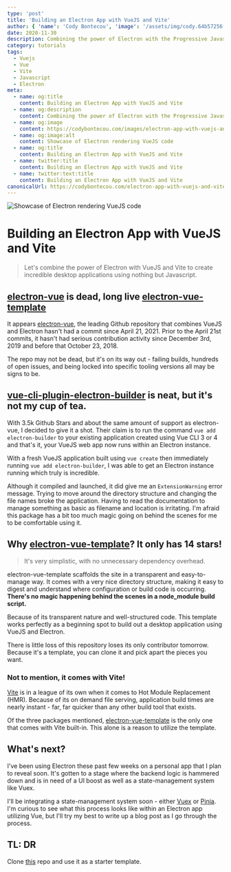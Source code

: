 ```yaml
---
type: 'post'
title: 'Building an Electron App with VueJS and Vite'
author: { 'name': 'Cody Bontecou', 'image': '/assets/img/cody.64b57256.jpg' }
date: 2020-11-30
description: Combining the power of Electron with the Progressive Javascript frameworks VueJS and Vite
category: tutorials
tags:
  - Vuejs
  - Vue
  - Vite
  - Javascript
  - Electron
meta:
  - name: og:title
    content: Building an Electron App with VueJS and Vite
  - name: og:description
    content: Combining the power of Electron with the Progressive Javascript frameworks VueJS and Vite
  - name: og:image
    content: https://codybontecou.com/images/electron-app-with-vuejs-and-vite-meta.png
  - name: og:image:alt
    content: Showcase of Electron rendering VueJS code
  - name: og:title
    content: Building an Electron App with VueJS and Vite
  - name: twitter:title
    content: Building an Electron App with VueJS and Vite
  - name: twitter:text:title
    content: Building an Electron App with VueJS and Vite
canonicalUrl: https://codybontecou.com/electron-app-with-vuejs-and-vite.html
---
```


![Showcase of Electron rendering VueJS code](https://codybontecou.com/images/electron-app-with-vuejs-and-vite-meta.png)

# Building an Electron App with VueJS and Vite

> Let's combine the power of Electron with VueJS and Vite to create incredible desktop applications using nothing but Javascript.

<HeaderMeta :author=$frontmatter.author :date=$frontmatter.date />

## [electron-vue](https://github.com/SimulatedGREG/electron-vue) is dead, long live [electron-vue-template](https://github.com/Deluze/electron-vue-template)

It appears [electron-vue](https://github.com/SimulatedGREG/electron-vue), the leading Github repository that combines VueJS and Electron hasn't had a commit since April 21, 2021. Prior to the April 21st commits, it hasn't had serious contribution activity since December 3rd, 2019 and before that October 23, 2018.

The repo may not be dead, but it's on its way out - failing builds, hundreds of open issues, and being locked into specific tooling versions all may be signs to be.

## [vue-cli-plugin-electron-builder](https://github.com/nklayman/vue-cli-plugin-electron-builder) is neat, but it's not my cup of tea.

With 3.5k Github Stars and about the same amount of support as electron-vue, I decided to give it a shot. Their claim is to run the command `vue add electron-builder` to your existing application created using Vue CLI 3 or 4 and that's it, your VueJS web app now runs within an Electron instance.

With a fresh VueJS application built using `vue create` then immediately running `vue add electron-builder`, I was able to get an Electron instance running which truly is incredible.

Although it compiled and launched, it did give me an `ExtensionWarning` error message. Trying to move around the directory structure and changing the file names broke the application. Having to read the documentation to manage something as basic as filename and location is irritating.
I'm afraid this package has a bit too much magic going on behind the scenes for me to be comfortable using it.

## Why [electron-vue-template](https://github.com/Deluze/electron-vue-template)? It only has 14 stars!

> It's very simplistic, with no unnecessary dependency overhead.

electron-vue-template scaffolds the site in a transparent and easy-to-manage way. It comes with a very nice directory structure, making it easy to digest and understand where configuration or build code is occurring. **There's no magic happening behind the scenes in a node_module build script.**

Because of its transparent nature and well-structured code. This template works perfectly as a beginning spot to build out a desktop application using VueJS and Electron.

There is little loss of this repository loses its only contributor tomorrow. Because it's a template, you can clone it and pick apart the pieces you want.

### Not to mention, it comes with Vite!

[Vite](https://vitejs.dev/) is in a league of its own when it comes to Hot Module Replacement (HMR). Because of its on demand file serving, application build times are nearly instant - far, far quicker than any other build tool that exists.

Of the three packages mentioned, [electron-vue-template](https://github.com/Deluze/electron-vue-template) is the only one that comes with Vite built-in. This alone is a reason to utilize the template.

## What's next?

I've been using Electron these past few weeks on a personal app that I plan to reveal soon. It's gotten to a stage where the backend logic is hammered down and is in need of a UI boost as well as a state-management system like Vuex.

I'll be integrating a state-management system soon - either [Vuex](https://vuex.vuejs.org/) or [Pinia](https://github.com/posva/pinia). I'm curious to see what this process looks like within an Electron app utilizing Vue, but I'll try my best to write up a blog post as I go through the process.

## TL: DR

Clone [this](https://github.com/Deluze/electron-vue-template) repo and use it as a starter template.

<SimpleNewsletter />
<Post />
